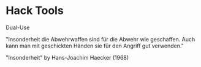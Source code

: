# Hack Tools

Dual-Use

"Insonderheit die Abwehrwaffen
sind für die Abwehr wie geschaffen.
Auch kann man mit geschickten Händen
sie für den Angriff gut verwenden."

"Insonderheit" by Hans-Joachim Haecker (1968)
